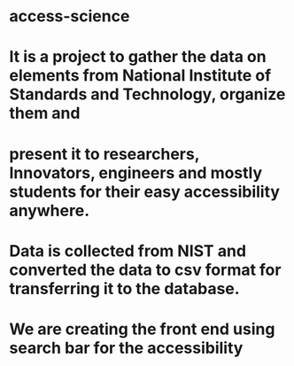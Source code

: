 # access-science
# 
# It is a project to gather the data on elements from National Institute of Standards and Technology, organize them and 
# present it to researchers, Innovators, engineers and mostly students for their easy accessibility anywhere.
#
# Data is collected from NIST and converted the data to csv format for transferring it to the database. 
# We are creating the front end using search bar for the accessibility
